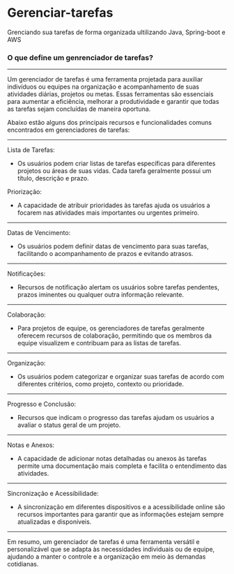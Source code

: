 # Gerenciar-tarefas
Grenciando sua tarefas de forma organizada ultilizando Java, Spring-boot e AWS
### O que define um genrenciador de tarefas?
***
Um gerenciador de tarefas é uma ferramenta projetada para auxiliar indivíduos ou equipes na organização e acompanhamento de suas atividades diárias, projetos ou metas.
Essas ferramentas são essenciais para aumentar a eficiência, melhorar a produtividade e garantir que todas as tarefas sejam concluídas de maneira oportuna.

Abaixo estão alguns dos principais recursos e funcionalidades comuns encontrados em gerenciadores de tarefas:
***
Lista de Tarefas:
* Os usuários podem criar listas de tarefas específicas para diferentes projetos ou áreas de suas vidas.
Cada tarefa geralmente possui um título, descrição e prazo.

Priorização:
* A capacidade de atribuir prioridades às tarefas ajuda os usuários a focarem nas atividades mais importantes ou urgentes primeiro.
***
Datas de Vencimento:
* Os usuários podem definir datas de vencimento para suas tarefas, facilitando o acompanhamento de prazos e evitando atrasos.
***
Notificações:
* Recursos de notificação alertam os usuários sobre tarefas pendentes, prazos iminentes ou qualquer outra informação relevante.
***
Colaboração:
* Para projetos de equipe, os gerenciadores de tarefas geralmente oferecem recursos de colaboração, permitindo que os membros da equipe visualizem e contribuam para as listas de tarefas.
***
Organização:
* Os usuários podem categorizar e organizar suas tarefas de acordo com diferentes critérios, como projeto, contexto ou prioridade.
***
Progresso e Conclusão:
* Recursos que indicam o progresso das tarefas ajudam os usuários a avaliar o status geral de um projeto.
***
Notas e Anexos:
* A capacidade de adicionar notas detalhadas ou anexos às tarefas permite uma documentação mais completa e facilita o entendimento das atividades.
***
Sincronização e Acessibilidade:
* A sincronização em diferentes dispositivos e a acessibilidade online são recursos importantes para garantir que as informações estejam sempre atualizadas e disponíveis.
***
Em resumo, um gerenciador de tarefas é uma ferramenta versátil e personalizável que se adapta às necessidades individuais ou de equipe, ajudando a manter o controle e a organização em meio às demandas cotidianas.